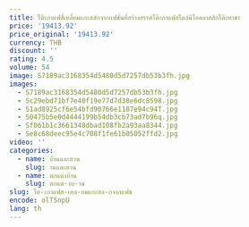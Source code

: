 ```yaml
---
title: โต๊ะกาแฟสี่เหลี่ยมแกะสลักจากแฟชั่นที่สร้างสรรค์โต๊ะกาแฟสไตล์นีโอคลาสสิกโต๊ะทำชา
price: '19413.92'
price_original: '19413.92'
currency: THB
discount: ''
rating: 4.5
volume: 54
image: S7189ac3168354d5480d5d7257db53b3fh.jpg
images:
  - S7189ac3168354d5480d5d7257db53b3fh.jpg
  - Sc29ebd71bf7e40f19e77d7d38e6dc8598.jpg
  - S1ad8925cf6e54bfd90766e1187e94c94T.jpg
  - S0475b5e0d4444199b54db3cb73ad7b96q.jpg
  - Sf061b1c3661348dbad108fb2a93aa8344.jpg
  - Se8c68deec95e4c708f1fe61b05052ffd2.jpg
video: ''
categories:
  - name: บ้านและสวน
    slug: านและสวน
  - name: ตกแต่งบ้าน
    slug: ตกแต-งบ-าน
slug: โต-ะกาแฟส-เหล-ยมแกะสล-กจากแฟช
encode: olTSnpU
lang: th
---
```

  